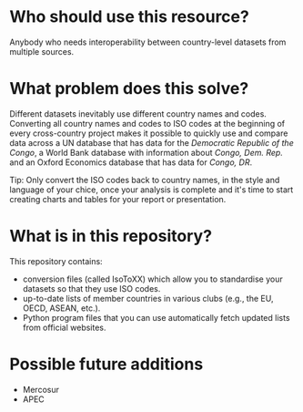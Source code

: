 # Who should use this resource?
Anybody who needs interoperability between country-level datasets from multiple sources.

# What problem does this solve?
Different datasets inevitably use different country names and codes. Converting all country names and codes to ISO codes at the beginning of every cross-country project makes it possible to quickly use and compare data across a UN database that has data for the *Democratic Republic of the Congo*, a World Bank database with information about *Congo, Dem. Rep.* and an Oxford Economics database that has data for *Congo, DR*.

Tip: Only convert the ISO codes back to country names, in the style and language of your chice, once your analysis is complete and it's time to start creating charts and tables for your report or presentation.

# What is in this repository?
This repository contains:
- conversion files (called IsoToXX) which allow you to standardise your datasets so that they use ISO codes.
- up-to-date lists of member countries in various clubs (e.g., the EU, OECD, ASEAN, etc.).
- Python program files that you can use automatically fetch updated lists from official websites.

# Possible future additions
- Mercosur
- APEC
